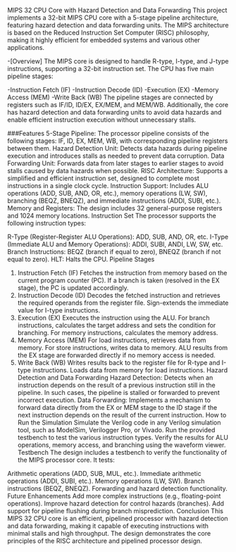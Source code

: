 MIPS 32 CPU Core with Hazard Detection and Data Forwarding
This project implements a 32-bit MIPS CPU core with a 5-stage pipeline architecture, featuring hazard detection and data forwarding units. The MIPS architecture is based on the Reduced Instruction Set Computer (RISC) philosophy, making it highly efficient for embedded systems and various other applications.

-[Overview]
The MIPS core is designed to handle R-type, I-type, and J-type instructions, supporting a 32-bit instruction set. The CPU has five main pipeline stages:

-Instruction Fetch (IF)
-Instruction Decode (ID)
-Execution (EX)
-Memory Access (MEM)
-Write Back (WB)
The pipeline stages are connected by registers such as IF/ID, ID/EX, EX/MEM, and MEM/WB. Additionally, the core has hazard detection and data forwarding units to avoid data hazards and enable efficient instruction execution without unnecessary stalls.

###Features
5-Stage Pipeline: The processor pipeline consists of the following stages: IF, ID, EX, MEM, WB, with corresponding pipeline registers between them.
Hazard Detection Unit: Detects data hazards during pipeline execution and introduces stalls as needed to prevent data corruption.
Data Forwarding Unit: Forwards data from later stages to earlier stages to avoid stalls caused by data hazards when possible.
RISC Architecture: Supports a simplified and efficient instruction set, designed to complete most instructions in a single clock cycle.
Instruction Support: Includes ALU operations (ADD, SUB, AND, OR, etc.), memory operations (LW, SW), branching (BEQZ, BNEQZ), and immediate instructions (ADDI, SUBI, etc.).
Memory and Registers: The design includes 32 general-purpose registers and 1024 memory locations.
Instruction Set
The processor supports the following instruction types:

R-Type (Register-Register ALU Operations): ADD, SUB, AND, OR, etc.
I-Type (Immediate ALU and Memory Operations): ADDI, SUBI, ANDI, LW, SW, etc.
Branch Instructions: BEQZ (branch if equal to zero), BNEQZ (branch if not equal to zero).
HLT: Halts the CPU.
Pipeline Stages
1. Instruction Fetch (IF)
Fetches the instruction from memory based on the current program counter (PC).
If a branch is taken (resolved in the EX stage), the PC is updated accordingly.
2. Instruction Decode (ID)
Decodes the fetched instruction and retrieves the required operands from the register file.
Sign-extends the immediate value for I-type instructions.
3. Execution (EX)
Executes the instruction using the ALU.
For branch instructions, calculates the target address and sets the condition for branching.
For memory instructions, calculates the memory address.
4. Memory Access (MEM)
For load instructions, retrieves data from memory.
For store instructions, writes data to memory.
ALU results from the EX stage are forwarded directly if no memory access is needed.
5. Write Back (WB)
Writes results back to the register file for R-type and I-type instructions.
Loads data from memory for load instructions.
Hazard Detection and Data Forwarding
Hazard Detection: Detects when an instruction depends on the result of a previous instruction still in the pipeline. In such cases, the pipeline is stalled or forwarded to prevent incorrect execution.
Data Forwarding: Implements a mechanism to forward data directly from the EX or MEM stage to the ID stage if the next instruction depends on the result of the current instruction.
How to Run the Simulation
Simulate the Verilog code in any Verilog simulation tool, such as ModelSim, Verilogger Pro, or Vivado.
Run the provided testbench to test the various instruction types.
Verify the results for ALU operations, memory access, and branching using the waveform viewer.
Testbench
The design includes a testbench to verify the functionality of the MIPS processor core. It tests:

Arithmetic operations (ADD, SUB, MUL, etc.).
Immediate arithmetic operations (ADDI, SUBI, etc.).
Memory operations (LW, SW).
Branch instructions (BEQZ, BNEQZ).
Forwarding and hazard detection functionality.
Future Enhancements
Add more complex instructions (e.g., floating-point operations).
Improve hazard detection for control hazards (branches).
Add support for pipeline flushing during branch misprediction.
Conclusion
This MIPS 32 CPU core is an efficient, pipelined processor with hazard detection and data forwarding, making it capable of executing instructions with minimal stalls and high throughput. The design demonstrates the core principles of the RISC architecture and pipelined processor design.
